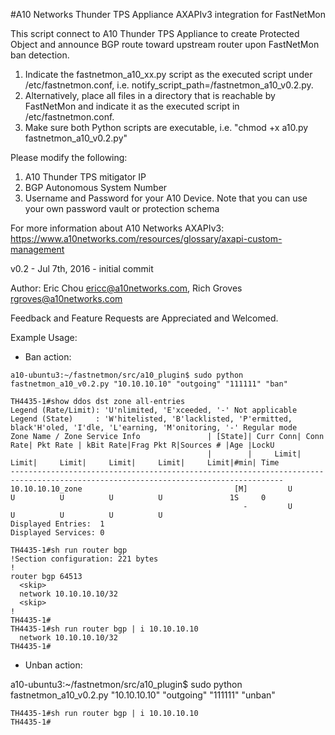 #A10 Networks Thunder TPS Appliance AXAPIv3 integration for FastNetMon  

This script connect to A10 Thunder TPS Appliance to create Protected Object and announce BGP route toward upstream router upon FastNetMon ban detection. 

1. Indicate the fastnetmon_a10_xx.py script as the executed script under /etc/fastnetmon.conf, i.e. notify_script_path=<path>/fastnetmon_a10_v0.2.py.
2. Alternatively, place all files in a directory that is reachable by FastNetMon and indicate it as the executed script in /etc/fastnetmon.conf.
3. Make sure both Python scripts are executable, i.e. "chmod +x a10.py fastnetmon_a10_v0.2.py"

Please modify the following: 

1. A10 Thunder TPS mitigator IP
2. BGP Autonomous System Number
3. Username and Password for your A10 Device. Note that you can use your own password vault or protection schema

For more information about A10 Networks AXAPIv3: 
https://www.a10networks.com/resources/glossary/axapi-custom-management


v0.2 - Jul 7th, 2016 - initial commit

Author: Eric Chou ericc@a10networks.com, Rich Groves rgroves@a10networks.com

Feedback and Feature Requests are Appreciated and Welcomed. 

Example Usage: 

- Ban action: 

```
a10-ubuntu3:~/fastnetmon/src/a10_plugin$ sudo python fastnetmon_a10_v0.2.py "10.10.10.10" "outgoing" "111111" "ban"

TH4435-1#show ddos dst zone all-entries
Legend (Rate/Limit): 'U'nlimited, 'E'xceeded, '-' Not applicable
Legend (State)     : 'W'hitelisted, 'B'lacklisted, 'P'ermitted, black'H'oled, 'I'dle, 'L'earning, 'M'onitoring, '-' Regular mode
Zone Name / Zone Service Info               | [State]| Curr Conn| Conn Rate| Pkt Rate | kBit Rate|Frag Pkt R|Sources # |Age |LockU
                                            |        |     Limit|     Limit|     Limit|     Limit|     Limit|     Limit|#min| Time
-----------------------------------------------------------------------------------------------------------------------------------
10.10.10.10_zone                                  [M]         U          U          U          U          U               1S     0
                                                    -         U          U          U          U          U
Displayed Entries:  1
Displayed Services: 0

TH4435-1#sh run router bgp
!Section configuration: 221 bytes
!
router bgp 64513
  <skip>
  network 10.10.10.10/32
  <skip>
!
TH4435-1#
TH4435-1#sh run router bgp | i 10.10.10.10
  network 10.10.10.10/32
TH4435-1#
```

- Unban action: 

a10-ubuntu3:~/fastnetmon/src/a10_plugin$ sudo python fastnetmon_a10_v0.2.py "10.10.10.10" "outgoing" "111111" "unban"

```
TH4435-1#sh run router bgp | i 10.10.10.10
TH4435-1#
```




